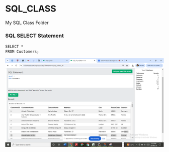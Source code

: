 # SQL_CLASS
My SQL Class Folder

### SQL SELECT Statement
```
SELECT *
FROM Customers;
```

![SQL SELECT Statement Result](./SQL_SELECT_QUERY.png)
